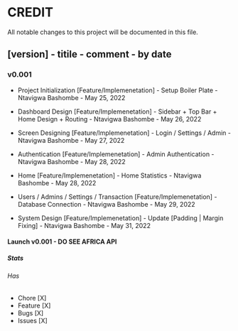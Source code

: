 # CREDIT

All notable changes to this project will be documented in this file.

## [version] - titile - comment - by date

### v0.001

- Project Initialization [Feature/Implemenetation] - Setup Boiler Plate - Ntavigwa Bashombe - May 25, 2022

- Dashboard Design [Feature/Implemenetation] - Sidebar + Top Bar + Home Design + Routing - Ntavigwa Bashombe - May 26, 2022

- Screen Designing [Feature/Implemenetation] - Login / Settings / Admin - Ntavigwa Bashombe - May 27, 2022

- Authentication [Feature/Implemenetation] - Admin Authentication - Ntavigwa Bashombe - May 28, 2022

- Home [Feature/Implemenetation] - Home Statistics - Ntavigwa Bashombe - May 28, 2022

- Users / Admins / Settings / Transaction [Feature/Implemenetation] - Database Connection - Ntavigwa Bashombe - May 29, 2022

- System Design [Feature/Implemenetation] - Update [Padding | Margin Fixing] - Ntavigwa Bashombe - May 31, 2022

#### Launch v0.001 - DO SEE AFRICA API

##### Stats

###### Has

- Chore [X]
- Feature [X]
- Bugs [X]
- Issues [X]

